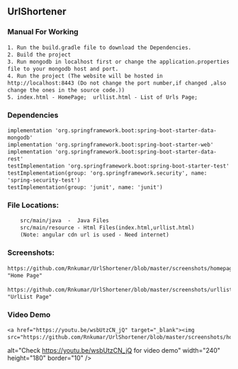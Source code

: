 ## UrlShortener

### Manual For Working

	1. Run the build.gradle file to download the Dependencies.
	2. Build the project
	3. Run mongodb in localhost first or change the application.properties file to your mongodb host and port.
	4. Run the project (The website will be hosted in http://localhost:8443 (Do not change the port number,if changed ,also change the ones in the source code.))
	5. index.html - HomePage;  urllist.html - List of Urls Page;

### Dependencies
	
    implementation 'org.springframework.boot:spring-boot-starter-data-mongodb'
    implementation 'org.springframework.boot:spring-boot-starter-web'
    implementation 'org.springframework.boot:spring-boot-starter-data-rest'
    testImplementation 'org.springframework.boot:spring-boot-starter-test'
    testImplementation(group: 'org.springframework.security', name: 'spring-security-test')
    testImplementation(group: 'junit', name: 'junit')

### File Locations:

		src/main/java  -  Java Files
		src/main/resource - Html Files(index.html,urllist.html)
		(Note: angular cdn url is used - Need internet)
		
### Screenshots:
	https://github.com/Rnkumar/UrlShortener/blob/master/screenshots/homepage.png "Home Page"
	
	https://github.com/Rnkumar/UrlShortener/blob/master/screenshots/urllistpage.png "UrlList Page"
	
### Video Demo 
	<a href="https://youtu.be/wsbUtzCN_jQ" target="_blank"><img src="https://github.com/Rnkumar/UrlShortener/blob/master/screenshots/homepage.png" 
alt="Check https://youtu.be/wsbUtzCN_jQ for video demo" width="240" height="180" border="10" /></a>
	
